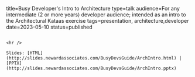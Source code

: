 title=Busy Developer's Intro to Architecture
type=talk
audience=For any intermediate (2 or more years) developer audience; intended as an intro to the Architectural Kataas exercise
tags=presentation, architecture,developer
date=2023-05-10
status=published
~~~~~~

<hr />

Slides: [HTML](http://slides.newardassociates.com/BusyDevsGuide/ArchIntro.html) | [PPTX](http://slides.newardassociates.com/BusyDevsGuide/ArchIntro.pptx)
